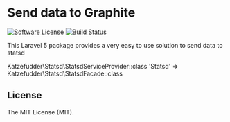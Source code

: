 # Send data to Graphite

[![Software License](https://img.shields.io/badge/license-MIT-brightgreen.svg?style=flat-square)](LICENSE.md)
[![Build Status](https://img.shields.io/travis/katzefudder/laravel_statsd/master.svg?style=flat-square)](https://travis-ci.org/katzefudder/graphite)

This Laravel 5 package provides a very easy to use solution to send data to statsd

Katzefudder\Statsd\StatsdServiceProvider::class
'Statsd' => Katzefudder\Statsd\StatsdFacade::class

## License

The MIT License (MIT).
